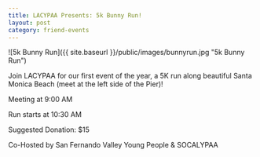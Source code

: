 ```yaml
---
title: LACYPAA Presents: 5k Bunny Run!
layout: post
category: friend-events
---
```


![5k Bunny Run]({{ site.baseurl }}/public/images/bunnyrun.jpg "5k Bunny Run")

Join LACYPAA for our first event of the year, a 5K run along beautiful Santa Monica Beach (meet at the left side of the Pier)!

Meeting at 9:00 AM

Run starts at 10:30 AM

Suggested Donation: $15

Co-Hosted by San Fernando Valley Young People & SOCALYPAA
